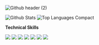 ![Github header (2)](https://user-images.githubusercontent.com/101967370/178149742-f554d70d-9521-436c-b4ff-8d6ec4dd050d.png)


![Github Stats](https://github-readme-stats.vercel.app/api?username=jadhavsiid&show_icons=true&theme=shades-of-purple)
![Top Languages Compact](https://github-readme-stats.vercel.app/api/top-langs/?username=jadhavsiid&layout=compact&theme=shades-of-purple)

**Technical Skills**

<img src="https://img.shields.io/badge/-A8B9CC?logo=C&logoColor=fff"> <img src="https://img.shields.io/badge/-C++-00599C?logo=C&logoColor=fff"> <img src="https://img.shields.io/badge/-Python-3776AB?logo=python&logoColor=ffd644"> <img src="https://img.shields.io/badge/-HTML-E34F26?logo=html5&logoColor=fff"> <img src="https://img.shields.io/badge/-CSS-1572B6?logo=css3&logoColor=fff"> <img src="https://img.shields.io/badge/-Bootstrap-7952B3?logo=bootstrap&logoColor=fff"> <img src="https://img.shields.io/badge/-Javascipt-F7DF1E?logo=Javascript&logoColor=fff">
